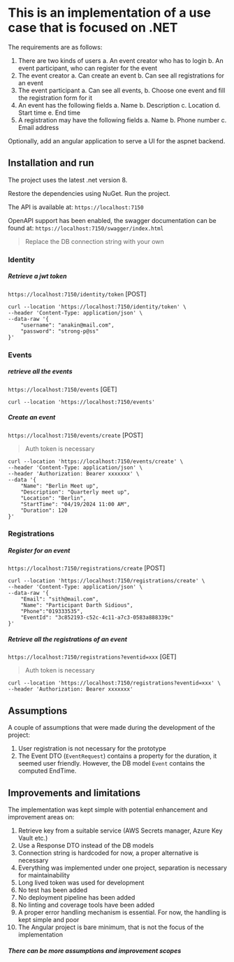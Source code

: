 # This is an implementation of a use case that is focused on .NET

The requirements are as follows:
1. There are two kinds of users
    a. An event creator who has to login
    b. An event participant, who can register for the event
2. The event creator
    a. Can create an event
    b. Can see all registrations for an event
3. The event participant
    a. Can see all events,
    b. Choose one event and fill the registration form for it
4. An event has the following fields
    a. Name
    b. Description
    c. Location
    d. Start time
    e. End time
5. A registration may have the following fields
    a. Name
    b. Phone number
    c. Email address

Optionally, add an angular application to serve a UI for the aspnet backend.



## Installation and run
The project uses the latest .net version 8.

Restore the dependencies using NuGet. Run the project.

The API is available at:
`https://localhost:7150`

OpenAPI support has been enabled, the swagger documentation can be found at: `https://localhost:7150/swagger/index.html`

> Replace the DB connection string with your own

### Identity
##### Retrieve a jwt token
`https://localhost:7150/identity/token` [POST]
```
curl --location 'https://localhost:7150/identity/token' \
--header 'Content-Type: application/json' \
--data-raw '{
    "username": "anakin@mail.com",
    "password": "strong-p@ss"
}'
```
### Events
##### retrieve all the events
`https://localhost:7150/events` [GET]
```
curl --location 'https://localhost:7150/events'
```
##### Create an event
`https://localhost:7150/events/create` [POST]
> Auth token is necessary
```
curl --location 'https://localhost:7150/events/create' \
--header 'Content-Type: application/json' \
--header 'Authorization: Bearer xxxxxxx' \
--data '{
    "Name": "Berlin Meet up",
    "Description": "Quarterly meet up",
    "Location": "Berlin",
    "StartTime": "04/19/2024 11:00 AM",
    "Duration": 120
}'
```
### Registrations
##### Register for an event
`https://localhost:7150/registrations/create` [POST]
```
curl --location 'https://localhost:7150/registrations/create' \
--header 'Content-Type: application/json' \
--data-raw '{
    "Email": "sith@mail.com",
    "Name": "Participant Darth Sidious",
    "Phone":"019333535",
    "EventId": "3c852193-c52c-4c11-a7c3-0583a888339c"
}'
```
##### Retrieve all the registrations of an event
`https://localhost:7150/registrations?eventid=xxx` [GET]
> Auth token is necessary
```
curl --location 'https://localhost:7150/registrations?eventid=xxx' \
--header 'Authorization: Bearer xxxxxxx'
```

## Assumptions
A couple of assumptions that were made during the development of the project:
1. User registration is not necessary for the prototype
2. The Event DTO (`EventRequest`) contains a property for the duration, it seemed user friendly. However, the DB model `Event` contains the computed EndTime.

## Improvements and limitations
The implementation was kept simple with potential enhancement and improvement areas on:
1. Retrieve key from a suitable service (AWS Secrets manager, Azure Key Vault etc.)
2. Use a Response DTO instead of the DB models
3. Connection string is hardcoded for now, a proper alternative is necessary
4. Everything was implemented under one project, separation is necessary for maintainability
5. Long lived token was used for development
6. No test has been added
7. No deployment pipeline has been added
8. No linting and coverage tools have been added
8. A proper error handling mechanism is essential. For now, the handling is kept simple and poor
9. The Angular project is bare minimum, that is not the focus of the implementation


##### There can be more assumptions and improvement scopes
